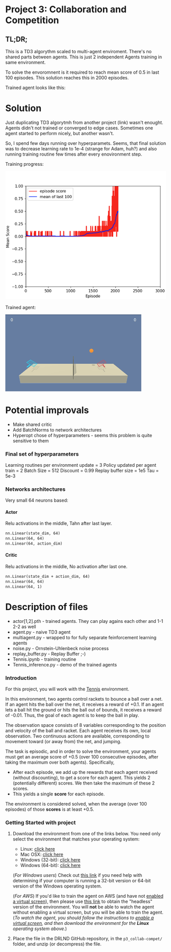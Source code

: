 [//]: # (Image References)

[image1]: results.png "Trained Agent"
[image2]: tennis.gif "Soccer"


# Project 3: Collaboration and Competition

## TL;DR;

This is a TD3 algorythm scaled to multi-agent enviroment. There's no shared parts between agents.
This is just 2 independent Agents training in same environment. 

To solve the envoromnent is it required to reach mean score of 0.5 in last 100 episodes. This solution reaches this in 2000 episodes. 

Trained agent looks like this:

# Solution

Just duplicating TD3 algorytmh from another project (link) wasn't enought. Agents didn't not trained or converged to edge cases. Sometimes one agent started to perform nicely, but another wasn't.

So, I spend few days running over hyperparamets. Seems, that final solution was to decrease learning rate to 1e-4 (strange for Adam, huh?) and also running training routine few times after every enovironment step.

Training progress:

![Trained Agent][image1]


Trained agent:

![Trained Agent][image2]

# Potential improvals

 - Make shared critic 
 - Add BatchNorms to network architectures
 - Hyperopt chose of hyperparameters - seems this problem is quite sensitive to them

### Final set of hyperparameters

Learning routines per environment update = 3
Policy updated per agent train = 2
Batch Size = 512
Discount = 0.99
Replay buffer size = 1e5
Tau = 5e-3

### Networks architectures
Very small 64 neurons based:

#### Actor 
Relu activations in the middle, Tahn after last layer.
```
nn.Linear(state_dim, 64)
nn.Linear(64, 64)
nn.Linear(64, action_dim)
```

#### Critic
Relu activations in the middle, No activation after last one.
```
nn.Linear(state_dim + action_dim, 64)
nn.Linear(64, 64)
nn.Linear(64, 1)
```

# Description of files
 - actor[1,2].pth - trained agents. They can play agains each other and 1-1 2-2 as well
 - agent.py - naive TD3 agent
 - multiagent.py - wrapped to for fully separate feinforcement learning agents
 - noise.py - Ornstein-Uhlenbeck noise process
 - replay_buffer.py - Replay Buffer ;-)
 - Tennis.ipynb - training routine
 - Tennis_inference.py - demo of the trained agents

### Introduction

For this project, you will work with the [Tennis](https://github.com/Unity-Technologies/ml-agents/blob/master/docs/Learning-Environment-Examples.md#tennis) environment.


In this environment, two agents control rackets to bounce a ball over a net. If an agent hits the ball over the net, it receives a reward of +0.1.  If an agent lets a ball hit the ground or hits the ball out of bounds, it receives a reward of -0.01.  Thus, the goal of each agent is to keep the ball in play.

The observation space consists of 8 variables corresponding to the position and velocity of the ball and racket. Each agent receives its own, local observation.  Two continuous actions are available, corresponding to movement toward (or away from) the net, and jumping. 

The task is episodic, and in order to solve the environment, your agents must get an average score of +0.5 (over 100 consecutive episodes, after taking the maximum over both agents). Specifically,

- After each episode, we add up the rewards that each agent received (without discounting), to get a score for each agent. This yields 2 (potentially different) scores. We then take the maximum of these 2 scores.
- This yields a single **score** for each episode.

The environment is considered solved, when the average (over 100 episodes) of those **scores** is at least +0.5.

### Getting Started with project

1. Download the environment from one of the links below.  You need only select the environment that matches your operating system:
    - Linux: [click here](https://s3-us-west-1.amazonaws.com/udacity-drlnd/P3/Tennis/Tennis_Linux.zip)
    - Mac OSX: [click here](https://s3-us-west-1.amazonaws.com/udacity-drlnd/P3/Tennis/Tennis.app.zip)
    - Windows (32-bit): [click here](https://s3-us-west-1.amazonaws.com/udacity-drlnd/P3/Tennis/Tennis_Windows_x86.zip)
    - Windows (64-bit): [click here](https://s3-us-west-1.amazonaws.com/udacity-drlnd/P3/Tennis/Tennis_Windows_x86_64.zip)
    
    (_For Windows users_) Check out [this link](https://support.microsoft.com/en-us/help/827218/how-to-determine-whether-a-computer-is-running-a-32-bit-version-or-64) if you need help with determining if your computer is running a 32-bit version or 64-bit version of the Windows operating system.

    (_For AWS_) If you'd like to train the agent on AWS (and have not [enabled a virtual screen](https://github.com/Unity-Technologies/ml-agents/blob/master/docs/Training-on-Amazon-Web-Service.md)), then please use [this link](https://s3-us-west-1.amazonaws.com/udacity-drlnd/P3/Tennis/Tennis_Linux_NoVis.zip) to obtain the "headless" version of the environment.  You will **not** be able to watch the agent without enabling a virtual screen, but you will be able to train the agent.  (_To watch the agent, you should follow the instructions to [enable a virtual screen](https://github.com/Unity-Technologies/ml-agents/blob/master/docs/Training-on-Amazon-Web-Service.md), and then download the environment for the **Linux** operating system above._)

2. Place the file in the DRLND GitHub repository, in the `p3_collab-compet/` folder, and unzip (or decompress) the file. 

